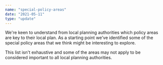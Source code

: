 ```yaml
---
name: "special-policy-areas"
date: "2021-05-11"
type: "update"
---
```


We're keen to understand from local planning authorities which policy areas are key to their local plan. As a starting point we've identified some of the special policy areas that we think might be interesting to explore.

This list isn't exhaustive and some of the areas may not apply to be considered important to all local planning authorities.
